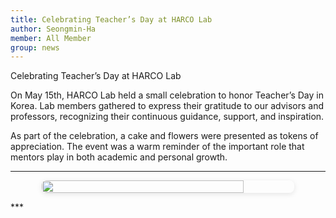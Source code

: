 ```yaml
---
title: Celebrating Teacher’s Day at HARCO Lab
author: Seongmin-Ha
member: All Member
group: news
---
```


Celebrating Teacher’s Day at HARCO Lab

On May 15th, HARCO Lab held a small celebration to honor Teacher’s Day in Korea. Lab members gathered to express their gratitude to our advisors and professors, recognizing their continuous guidance, support, and inspiration.

As part of the celebration, a cake and flowers were presented as tokens of appreciation. The event was a warm reminder of the important role that mentors play in both academic and personal growth.

***


<div style="display: flex; gap: 20px; justify-content: center; flex-wrap: wrap; margin-top: 1em; margin-bottom: 1em;">
  <img src="/images/P_NEWS/teachers_day.png" style="width: 80%; max-width: 800px; border-radius: 8px; box-shadow: 0 2px 8px rgba(0,0,0,0.1);">
</div>
***
                      


